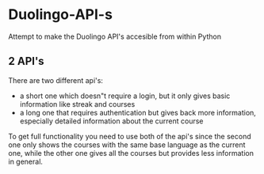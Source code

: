 # Duolingo-API-s
Attempt to make the Duolingo API's accesible from within Python

## 2 API's
There are two different api's: 
- a short one which doesn"t require a login, but it only gives basic information like streak and courses
- a long one that requires authentication but gives back more information, especially detailed information about the current course

To get full functionality you need to use both of the api's since the second one only shows the courses with the same base language as the current one, while the other one gives all the courses but provides less information in general.